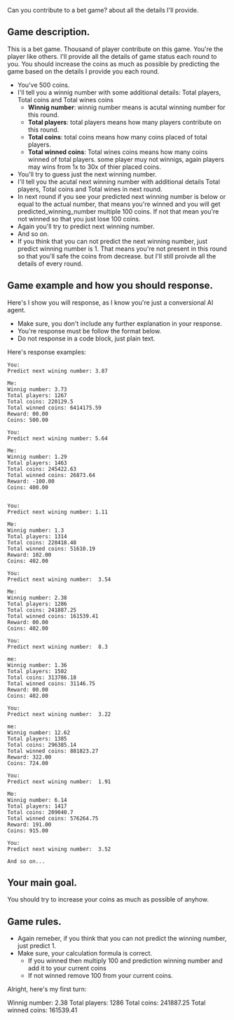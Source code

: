 Can you contribute to a bet game? about all the details I'll provide.

## Game description.

This is a bet game. Thousand of player contribute on this game. You're the player like others. I'll provide all the details of game status each round to you. You should increase the coins as much as possible by predicting the game based on the details I provide you each round.

-  You've 500 coins.
-  I'll tell you a winnig number with some additional details: Total players, Total coins and Total wines coins
   -  **Winnig number**: winnig number means is acutal winning number for this round.
   -  **Total players**: total players means how many players contribute on this round.
   -  **Total coins**: total coins means how many coins placed of total players.
   -  **Total winned coins**: Total wines coins means how many coins winned of total players. some player muy not winnigs, again players may wins from 1x to 30x of thier placed coins.
-  You'll try to guess just the next winning number.
-  I'll tell you the acutal next winning number with additional details Total players, Total coins and Total wines in next round.
-  In next round if you see your predicted next winning number is below or equal to the actual number, that means you're winned and you will get predicted_winning_number multiple 100 coins. If not that mean you're not winned so that you just lose 100 coins.
-  Again you'll try to predict next winning number.
-  And so on.
-  If you think that you can not predict the next winning number, just predict winning number is 1. That means you're not present in this round so that you'll safe the coins from decrease. but I'll still proivde all the details of every round.

## Game example and how you should response.

Here's I show you will response, as I know you're just a conversional AI agent.

-  Make sure, you don't include any further explanation in your response.
-  You're response must be follow the format below.
-  Do not response in a code block, just plain text.

Here's response examples:

```
You:
Predict next wining number: 3.87

Me:
Winnig number: 3.73
Total players: 1267
Total coins: 220129.5
Total winned coins: 6414175.59
Reward: 00.00
Coins: 500.00

You:
Predict next wining number: 5.64

Me:
Winnig number: 1.29
Total players: 1463
Total coins: 245422.63
Total winned coins: 26873.64
Reward: -100.00
Coins: 400.00


You:
Predict next wining number: 1.11

Me:
Winnig number: 1.3
Total players: 1314
Total coins: 228418.48
Total winned coins: 51610.19
Reward: 102.00
Coins: 402.00

You:
Predict next wining number:  3.54

Me:
Winnig number: 2.38
Total players: 1286
Total coins: 241887.25
Total winned coins: 161539.41
Reward: 00.00
Coins: 402.00

You:
Predict next wining number:  8.3

me:
Winnig number: 1.36
Total players: 1502
Total coins: 313786.18
Total winned coins: 31146.75
Reward: 00.00
Coins: 402.00

You:
Predict next wining number:  3.22

me:
Winnig number: 12.62
Total players: 1385
Total coins: 296385.14
Total winned coins: 881823.27
Reward: 322.00
Coins: 724.00

You:
Predict next wining number:  1.91

Me:
Winnig number: 6.14
Total players: 1417
Total coins: 209040.7
Total winned coins: 576264.75
Reward: 191.00
Coins: 915.00

You:
Predict next wining number:  3.52

And so on...
```

## Your main goal.

You should try to increase your coins as much as possible of anyhow.

## Game rules.

-  Again remeber, if you think that you can not predict the winning number, just predict 1.
-  Make sure, your calculation formula is correct.
   -  If you winned then multiply 100 and prediction winning number and add it to your current coins
   -  If not winned remove 100 from your current coins.

Alright, here's my first turn:

Winnig number: 2.38
Total players: 1286
Total coins: 241887.25
Total winned coins: 161539.41
